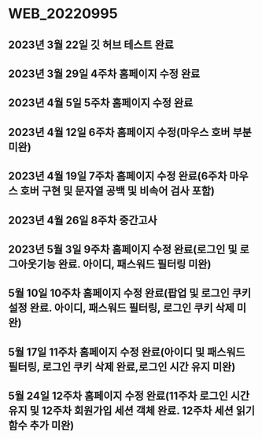 # WEB_20220995

## 2023년 3월 22일 깃 허브 테스트 완료

## 2023년 3월 29일 4주차 홈페이지 수정 완료

## 2023년 4월 5일 5주차 홈페이지 수정 완료

## 2023년 4월 12일 6주차 홈페이지 수정(마우스 호버 부분 미완)

## 2023년 4월 19일 7주차 홈페이지 수정 완료(6주차 마우스 호버 구현 및 문자열 공백 및 비속어 검사 포함)

## 2023년 4월 26일 8주차 중간고사

## 2023년 5월 3일 9주차 홈페이지 수정 완료(로그인 및 로그아웃기능 완료. 아이디, 패스워드 필터링 미완)

## 5월 10일 10주차 홈페이지 수정 완료(팝업 및 로그인 쿠키설정  완료. 아이디, 패스워드 필터링, 로그인 쿠키 삭제 미완)

## 5월 17일 11주차 홈페이지 수정 완료(아이디 및 패스워드 필터링, 로그인 쿠키 삭제 완료,로그인 시간 유지 미완)

## 5월 24일 12주차 홈페이지 수정 완료(11주차 로그인 시간 유지 및 12주차 회원가입 세션 객체 완료. 12주차 세션 읽기 함수 추가 미완)